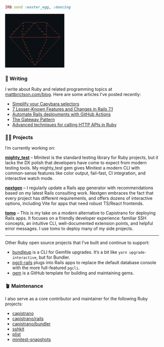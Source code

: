 ```ruby
IRB.send :easter_egg, :dancing
```

<img src="./ruby.gif" width="194" height="175" alt="Spinning Ruby logo">

### 💬 Writing

I write about Ruby and related programming topics at [mattbrictson.com/blog](https://mattbrictson.com/blog). Here are some articles I’ve posted recently:

- [Simplify your Capybara selectors](https://mattbrictson.com/blog/simplify-capybara-selectors)
- [7 Lesser-Known Features and Changes in Rails 7.1](https://mattbrictson.com/blog/rails-71-features)
- [Automate Rails deployments with GitHub Actions](https://mattbrictson.com/blog/deploy-rails-with-github-actions)
- [The Gateway Pattern](https://mattbrictson.com/blog/gateway-pattern)
- [Advanced techniques for calling HTTP APIs in Ruby](https://mattbrictson.com/blog/advanced-http-techniques-in-ruby)

### 🧑‍💻 Projects

I’m currently working on:

**[mighty_test](https://github.com/mattbrictson/mighty_test)** – Minitest is the standard testing library for Ruby projects, but it lacks the DX polish that developers have come to expect from modern testing tools. My mighty_test gem gives Minitest a modern CLI with common-sense features like color output, fail-fast, CI integration, and interactive watch mode.

**[nextgen](https://github.com/mattbrictson/nextgen)** – I regularly update a Rails app generator with recommendations based on my latest Rails consulting work. Nextgen embraces the fact that every project has different requirements, and offers dozens of interactive options, including Vite for apps that need robust TS/React frontends.

**[tomo](https://github.com/mattbrictson/tomo)** – This is my take on a modern alternative to Capistrano for deploying Rails apps. It focuses on a friendly developer experience: familiar SSH concepts, an intuitive CLI, well-documented extension points, and helpful error messages. I use tomo to deploy many of my side projects.

---

Other Ruby open source projects that I’ve built and continue to support:

- [bundleup](https://github.com/mattbrictson/bundleup) is a CLI for Gemfile upgrades. It’s a bit like `yarn upgrade-interactive`, but for Bundler.
- [pgcli-rails](https://github.com/mattbrictson/pgcli-rails) plugs into Rails apps to replace the default database console with the more full-featured `pgcli`.
- [gem](https://github.com/mattbrictson/gem) is a GitHub template for building and maintaining gems.

### 🪴 Maintenance

I also serve as a core contributor and maintainer for the following Ruby projects:

- [capistrano](https://github.com/capistrano/capistrano)
- [capistrano/rails](https://github.com/capistrano/rails)
- [capistrano/bundler](https://github.com/capistrano/bundler)
- [sshkit](https://github.com/capistrano/sshkit)
- [plist](https://github.com/patsplat/plist)
- [minitest-snapshots](https://github.com/mattbrictson/minitest-snapshots)
